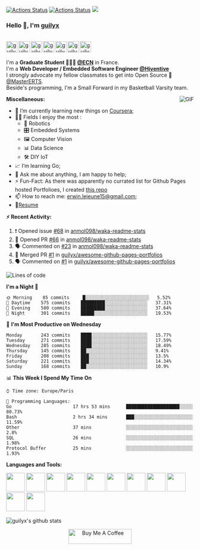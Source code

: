 [![Actions Status](https://github.com/guilyx/guilyx/workflows/wakatime-stats/badge.svg)](https://github.com/guilyx/guilyx/actions)
[![Actions Status](https://github.com/guilyx/guilyx/workflows/update-gh-activity/badge.svg)](https://github.com/guilyx/guilyx/actions)
![](https://visitor-badge.glitch.me/badge?page_id=guilyx.guilyx)

### Hello 👋, I'm [guilyx](https://guilyx.github.io) 

<br/>
<a href="https://twitter.com/spida_rwin">
  <img align="left" alt="guilyx | Twitter" width="30px" src="https://image.flaticon.com/icons/svg/2111/2111703.svg" />
</a>
<a href="https://www.linkedin.com/in/erwinlejeune-lkn">
  <img align="left" alt="guilyx's LinkdeIN" width="30px" src="https://image.flaticon.com/icons/svg/2111/2111465.svg" />
</a>
<a href="https://www.facebook.com/erwin.lejeune">
  <img align="left" alt="guilyx's Facebook" width="30px" src="https://image.flaticon.com/icons/svg/2111/2111342.svg" />
</a>
<a href="https://www.instagram.com/spid_erwin">
  <img align="left" alt="guilyx's Instagram" width="30px" src="https://image.flaticon.com/icons/svg/2111/2111421.svg" />
</a>
<a href="https://open.spotify.com/user/11147618695?si=zZFn6uAGRLyoU02lsG50GA">
  <img align="left" alt="guilyx's Spotify" width="30px" src="https://image.flaticon.com/icons/svg/2111/2111627.svg" />
</a>
<a href="https://www.codewars.com/users/Guilyx">
  <img align="left" alt="guilyx's Codewars" width="30px" src="https://image.flaticon.com/icons/svg/993/993515.svg" />
</a>
<a href="https://www.codingame.com/profile/452b06c872f9773a58e7abff97b738a98661992">
  <img align="left" alt="guilyx's Codingames" width="30px" src="https://image.flaticon.com/icons/svg/2010/2010522.svg" />
</a> <br /> <br />

I'm a **Graduate Student 👨🏽‍💼 [@ECN](https://www.ec-nantes.fr)** in France. <br />
I'm a **Web Developer / Embedded Software Engineer [@Hiventive](https://www.hiventive.com)**  <br />
I strongly advocate my fellow classmates to get into Open Source 📢 [@MasterERTS](https://github.com/MasterERTS).  <br />
Beside's programming, I'm a Small Forward in my Basketball Varsity team. <br />

  <img align="right" alt="GIF" src="https://media1.tenor.com/images/1c6140897565e34a4e98f618e220dc0d/tenor.gif?itemid=9358372" />
  
**Miscellaneous:**

- 📖 I’m currently learning new things on [Coursera](https://www.coursera.org);
- 🤹🏽 Fields I enjoy the most :
  - 🤖 Robotics 
  - 🎛 Embedded Systems
  - 🖼 Computer Vision
  - 📊 Data Science
  - 🛠 DIY IoT
- 📈 I’m learning Go;
- 💬 Ask me about anything, I am happy to help;
- ⚡️ Fun-Fact: As there was apparently no currated list for Github Pages hosted Portfolioes, I created [this repo](https://github.com/guilyx/awesome-github-pages-portfolios)
- 📫 How to reach me: <erwin.lejeune15@gmail.com>;
- 📝[Resume](https://github.com/guilyx/guilyx/files/4924811/erwinlejeune_internships.pdf)

**:zap: Recent Activity:**

<!--START_SECTION:activity-->
1. ❗️ Opened issue [#68](https://github.com//anmol098/waka-readme-stats/issues/68) in [anmol098/waka-readme-stats](https://github.com//anmol098/waka-readme-stats)
2. 💪 Opened PR [#66](https://github.com//anmol098/waka-readme-stats/pull/66) in [anmol098/waka-readme-stats](https://github.com//anmol098/waka-readme-stats)
3. 🗣 Commented on [#23](https://github.com//anmol098/waka-readme-stats/issues/23) in [anmol098/waka-readme-stats](https://github.com//anmol098/waka-readme-stats)
4. 🎉 Merged PR [#1](https://github.com//guilyx/awesome-github-pages-portfolios/pull/1) in [guilyx/awesome-github-pages-portfolios](https://github.com//guilyx/awesome-github-pages-portfolios)
5. 🗣 Commented on [#1](https://github.com//guilyx/awesome-github-pages-portfolios/issues/1) in [guilyx/awesome-github-pages-portfolios](https://github.com//guilyx/awesome-github-pages-portfolios)
<!--END_SECTION:activity-->

<!--START_SECTION:waka-->
![Lines of code](https://img.shields.io/badge/From%20Hello%20World%20I%27ve%20Written-13.8%20million%20Lines%20of%20code-blue)

**I'm a Night 🦉** 

```text
🌞 Morning    85 commits     █░░░░░░░░░░░░░░░░░░░░░░░░   5.52% 
🌆 Daytime    575 commits    █████████░░░░░░░░░░░░░░░░   37.31% 
🌃 Evening    580 commits    █████████░░░░░░░░░░░░░░░░   37.64% 
🌙 Night      301 commits    █████░░░░░░░░░░░░░░░░░░░░   19.53%

```
📅 **I'm Most Productive on Wednesday** 

```text
Monday       243 commits    ████░░░░░░░░░░░░░░░░░░░░░   15.77% 
Tuesday      271 commits    ████░░░░░░░░░░░░░░░░░░░░░   17.59% 
Wednesday    285 commits    ████░░░░░░░░░░░░░░░░░░░░░   18.49% 
Thursday     145 commits    ██░░░░░░░░░░░░░░░░░░░░░░░   9.41% 
Friday       208 commits    ███░░░░░░░░░░░░░░░░░░░░░░   13.5% 
Saturday     221 commits    ███░░░░░░░░░░░░░░░░░░░░░░   14.34% 
Sunday       168 commits    ██░░░░░░░░░░░░░░░░░░░░░░░   10.9%

```


📊 **This Week I Spend My Time On** 

```text
⌚︎ Time zone: Europe/Paris

💬 Programming Languages: 
Go                       17 hrs 53 mins      ████████████████████░░░░░   80.73% 
Bash                     2 hrs 34 mins       ███░░░░░░░░░░░░░░░░░░░░░░   11.59% 
Other                    37 mins             ░░░░░░░░░░░░░░░░░░░░░░░░░   2.8% 
SQL                      26 mins             ░░░░░░░░░░░░░░░░░░░░░░░░░   1.98% 
Protocol Buffer          25 mins             ░░░░░░░░░░░░░░░░░░░░░░░░░   1.93%

```


<!--END_SECTION:waka-->

**Languages and Tools:**  

<code><img height="50" src="https://image.flaticon.com/icons/svg/2861/2861557.svg"></code>
<code><img height="50" src="https://image.flaticon.com/icons/svg/3190/3190604.svg"></code>
<code><img height="50" src="https://image.flaticon.com/icons/svg/2942/2942156.svg"></code>
<code><img height="50" src="https://img.icons8.com/color/48/000000/golang.png"></code>
<code><img height="50" src="https://image.flaticon.com/icons/svg/1628/1628182.svg"></code>
<code><img height="50" src="https://image.flaticon.com/icons/png/512/2085/2085061.png"></code>
<code><img height="50" src="https://image.flaticon.com/icons/svg/2535/2535543.svg"></code>
<code><img height="50" src="https://cdn.icon-icons.com/icons2/1508/PNG/512/matlab_104289.png"></code>
<code><img height="50" src="https://image.flaticon.com/icons/svg/2721/2721297.svg"></code>
<code><img height="50" src="https://image.flaticon.com/icons/svg/752/752605.svg"></code>
<code><img height="50" src="https://image.flaticon.com/icons/svg/1680/1680899.svg"></code>



![guilyx's github stats](https://github-readme-stats.vercel.app/api?username=guilyx&show_icons=true&hide_border=true)

<p align="center">
<a href="https://www.buymeacoffee.com/dq01aOE" target="_blank"><img src="https://cdn.buymeacoffee.com/buttons/default-red.png" alt="Buy Me A Coffee" height="40" width="170" ></a>
</p>
